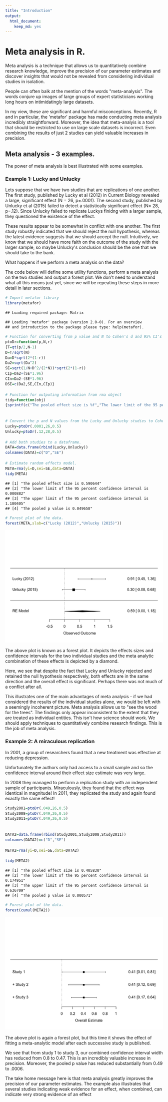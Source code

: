 ```yaml
---
title: "Introduction"
output: 
  html_document: 
    keep_md: yes
---
```




# Meta analysis in R.


Meta analysis is a technique that allows us to quantitatively combine research knowledge, improve the precision of our parameter estimates and discover insights that would not be revealed from considering individual studies in isolation.

People can often balk at the mention of the words "meta-analysis". The words conjure up images of large groups of expert statisticians working long hours on intimidatingly large datasets.

In my view, these are significant and harmful misconceptions. Recently, R and in particular, the 'metafor' package has made conducting meta analysis incredibly straightforward. Moreover, the idea that meta-analyis is a tool that should be restricted to use on large scale datasets is incorrect. Even combining the results of just 2 studies can yield valuable increases in precision.

## Meta analysis - 3 examples.

The power of meta analysis is best illustrated with some examples.

### Example 1: Lucky and Unlucky


Lets suppose that we have two studies that are replications of one another. The first study, published by Lucky et al (2012) in Current Biology revealed a large, significant effect (N = 26, p=.0001). The second study, published by Unlucky et al (2015) failed to detect a statistically significant effect (N= 28, p=.12). Since Unlucky failed to replicate Luckys finidng with a larger sample, they questioned the existence of the effect. 

These results appear to be somewhat in conflict with one another. The first study robustly indicated that we should reject the null hypothesis, whereas the latest evidence suggests that we should accept the null. Intuitively, we know that we should have more faith on the outcome of the study with the larger sample, so maybe Unlucky's conclusion should be the one that we should take to the bank.

What happens if we perform a meta analysis on the data?

The code below will define some utility functions, perform a meta analysis on the two studies and output a forest plot. We don't need to understand what all this means just yet, since we will be repeating these steps in more detail in later sections. 


```r
# Import metafor library
library(metafor)
```

```
## Loading required package: Matrix
```

```
## Loading 'metafor' package (version 2.0-0). For an overview 
## and introduction to the package please type: help(metafor).
```

```r
# Function for converting from p value and N to Cohen's d and 95% CI's
ptoDr=function(p,N,r)
{T=qt(p/2,N-1)
D=T/sqrt(N)
Da=D*sqrt(2*(1-r))
Da2=sqrt(Da^2)
SE=sqrt(1/N+D^2/(2*N))*sqrt(2*(1-r))
CIp=Da2+(SE*1.96)
CIn=Da2-(SE*1.96)
DSE=c(Da2,SE,CIn,CIp)}

# Function for outputing information from rma object
tidy=function(obj)
{sprintf(c("The pooled effect size is %f","The lower limit of the 95 percent confidence interval is %f","The upper limit of the 95 percent confidence interval is %f","The pooled p value is %f"),c(obj$beta,obj$ci.lb,obj$ci.ub,obj$pval))}
  
  
# Convert the p and N values from the Lucky and Unlucky studies to Cohens d and 95% CIs
Lucky=ptoDr(.0001,26,0.5)
Unlucky=ptoDr(.12,28,0.5)

# Add both studies to a dataframe.
DATA=data.frame(rbind(Lucky,Unlucky))
colnames(DATA)=c("D","SE")

# Estimate random effects model.
META=rma(yi=D,sei=SE,data=DATA)
tidy(META)
```

```
## [1] "The pooled effect size is 0.590644"                               
## [2] "The lower limit of the 95 percent confidence interval is 0.000882"
## [3] "The upper limit of the 95 percent confidence interval is 1.180405"
## [4] "The pooled p value is 0.049658"
```


```r
# Forest plot of the data.
forest(META,slab=c("Lucky (2012)","Unlucky (2015)"))
```

![](CH_01_Introduction_files/figure-html/unnamed-chunk-2-1.png)<!-- -->


The above plot is known as a forest plot. It depicts the effects sizes and confidence intervals for the two individual studies and the meta analytic combination of these effects is depicted by a diamond.

Here, we see that despite the fact that Lucky and Unlucky rejected and retained the null hypothesis respectively, both effects are in the same direction and the overall effect is significant. Perhaps there was not much of a conflict after all.

This illustrates one of the main advantages of meta analysis - if we had considered the results of the individual studies alone, we would be left with a seemingly incoherent picture. Meta analysis allows us to "see the wood for the trees". The findings only appear inconsistent to the extent that they are treated as individual entities. This isn't how science should work. We should apply techniques to quantitatively combine research findings. This is the job of meta analysis. 


### Example 2: A miraculous replication


In 2001, a group of researchers found that a new treatment was effective at reducing depression. 

Unfortunately the authors only had access to a small sample and so the confidence interval around their effect size estimate was very large.

In 2008 they managed to perform a replication study with an independent sample of participants. Miraculously, they found that the effect was identical in magnitude! In 2011, they replicated the study and again found exactly the same effect!


```r
Study2001=ptoDr(.049,26,0.5)
Study2008=ptoDr(.049,26,0.5)
Study2011=ptoDr(.049,26,0.5)


DATA2=data.frame(rbind(Study2001,Study2008,Study2011))
colnames(DATA2)=c("D","SE")

META2=rma(yi=D,sei=SE,data=DATA2)

tidy(META2)
```

```
## [1] "The pooled effect size is 0.405830"                               
## [2] "The lower limit of the 95 percent confidence interval is 0.174951"
## [3] "The upper limit of the 95 percent confidence interval is 0.636709"
## [4] "The pooled p value is 0.000571"
```


```r
# Forest plot of the data.
forest(cumul(META2))
```

![](CH_01_Introduction_files/figure-html/unnamed-chunk-4-1.png)<!-- -->

The above plot is again a forest plot, but this time it shows the effect of fitting a meta-analytic model after each successive study is published. 

We see that from study 1 to study 3, our combined confidence interval width has reduced from 0.8 to 0.47. This is an incredibly valuable increase in precision. Moreover, the pooled p value has reduced substantially from 0.49 to .0006. 

The take home message here is that meta analysis greatly improves the precision of our parameter estimates. The example also illustrates that several studies indicating weak evidence for an effect, when combined, can indicate very strong evidence of an effect
